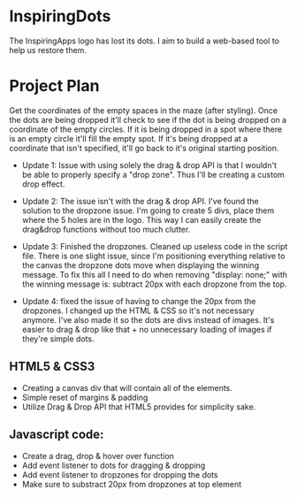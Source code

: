 
# InspiringDots

The InspiringApps logo has lost its dots. I aim to build a web-based tool to help
us restore them.

# Project Plan

Get the coordinates of the empty spaces in the maze (after styling). Once the dots are being dropped it'll check to see if the dot is being dropped on a coordinate of the empty circles. If it is being dropped in a spot where there is an empty circle it'll fill the empty spot. If it's being dropped at a coordinate that isn't specified, it'll go back to it's original starting position.

- Update 1: Issue with using solely the drag & drop API is that I wouldn't be able to properly specify a "drop zone". Thus I'll be creating a custom drop effect.

- Update 2: The issue isn't with the drag & drop API. I've found the solution to the dropzone issue. I'm going to create 5 divs, place them where the 5 holes are in the logo. This way I can easily create the drag&drop functions without too much clutter.

- Update 3: Finished the dropzones. Cleaned up useless code in the script file. There is one slight issue, since I'm positioning everything relative to the canvas the dropzone dots move when displaying the winning message. To fix this all I need to do when removing "display: none;" with the winning message is: subtract 20px with each dropzone from the top.

- Update 4: fixed the issue of having to change the 20px from the dropzones. I changed up the HTML & CSS so it's not necessary anymore. I've also made it so the dots are divs instead of images. It's easier to drag & drop like that + no unnecessary loading of images if they're simple dots.




## HTML5 & CSS3

- Creating a canvas div that will contain all of the elements.
- Simple reset of margins & padding
- Utilize Drag & Drop API that HTML5 provides for simplicity sake.

## Javascript code:

- Create a drag, drop & hover over function
- Add event listener to dots for dragging & dropping
- Add event listener to dropzones for dropping the dots
- Make sure to substract 20px from dropzones at top element